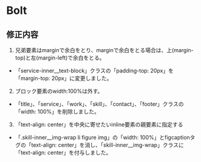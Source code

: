 # Bolt
## 修正内容

1. 兄弟要素はmarginで余白をとり、marginで余白をとる場合は、上(margin-top)と左(margin-left)で余白をとる。
  - 「service-inner__text-block」クラスの「padding-top: 20px」を「margin-top: 20px」に変更しました。

2. ブロック要素のwidth:100%は外す。
  - 「title」、「service」、「work」、「skill」、「contact」、「footer」クラスの「width: 100%」を削除しました。

3. 「text-align: center」を中央に寄せたいinline要素の親要素に指定する
  - 「.skill-inner__img-wrap li figure img」の「width: 100%」とfigcaptionタグの「text-align: center」を消し、「skill-inner__img-wrap」クラスに「text-align: center」を付与しました。